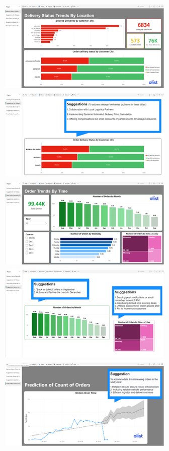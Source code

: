 ![](https://github.com/Ftsem/Olist-E-commerce-Database-Analysis/blob/3c68a6adc67b257d8ff69d7fdb1c68e625a7577c/assets/screenshots/Screenshot%202025-04-03%20111321.png)


![](https://github.com/Ftsem/Olist-E-commerce-Database-Analysis/blob/3c68a6adc67b257d8ff69d7fdb1c68e625a7577c/assets/screenshots/Screenshot%202025-04-03%20111332.png)


![](https://github.com/Ftsem/Olist-E-commerce-Database-Analysis/blob/3c68a6adc67b257d8ff69d7fdb1c68e625a7577c/assets/screenshots/Screenshot%202025-04-03%20111345.png)


![](https://github.com/Ftsem/Olist-E-commerce-Database-Analysis/blob/3c68a6adc67b257d8ff69d7fdb1c68e625a7577c/assets/screenshots/Screenshot%202025-04-03%20111355.png)


![](https://github.com/Ftsem/Olist-E-commerce-Database-Analysis/blob/3c68a6adc67b257d8ff69d7fdb1c68e625a7577c/assets/screenshots/Screenshot%202025-04-03%20111404.png)
